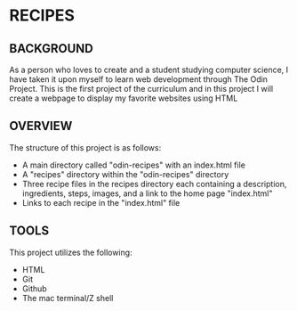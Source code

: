 # RECIPES
## BACKGROUND
As a person who loves to create and a student studying computer science, I have taken it upon myself to learn web development through The Odin Project. This is the first project of the curriculum and in this project I will create a webpage to display my favorite websites using HTML

## OVERVIEW
The structure of this project is as follows:
- A main directory called "odin-recipes" with an index.html file
- A "recipes" directory within the "odin-recipes" directory
- Three recipe files in the recipes directory each containing a description, ingredients, steps, images, and a link to the home page "index.html"
- Links to each recipe in the "index.html" file


## TOOLS
This project utilizes the following:
- HTML
- Git
- Github
- The mac terminal/Z shell
